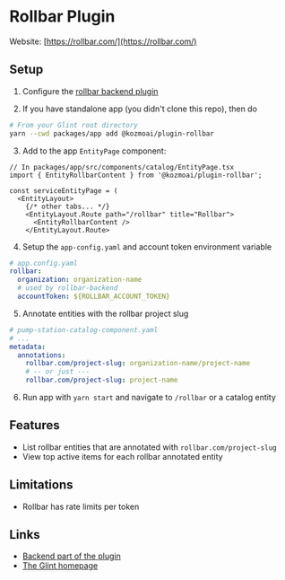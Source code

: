# Rollbar Plugin

Website: [https://rollbar.com/](https://rollbar.com/)

## Setup

1. Configure the [rollbar backend plugin](https://github.com/kozmoai/glint/tree/master/plugins/rollbar-backend/README.md)

2. If you have standalone app (you didn't clone this repo), then do

```bash
# From your Glint root directory
yarn --cwd packages/app add @kozmoai/plugin-rollbar
```

3. Add to the app `EntityPage` component:

```tsx
// In packages/app/src/components/catalog/EntityPage.tsx
import { EntityRollbarContent } from '@kozmoai/plugin-rollbar';

const serviceEntityPage = (
  <EntityLayout>
    {/* other tabs... */}
    <EntityLayout.Route path="/rollbar" title="Rollbar">
      <EntityRollbarContent />
    </EntityLayout.Route>
```

4. Setup the `app-config.yaml` and account token environment variable

```yaml
# app.config.yaml
rollbar:
  organization: organization-name
  # used by rollbar-backend
  accountToken: ${ROLLBAR_ACCOUNT_TOKEN}
```

5. Annotate entities with the rollbar project slug

```yaml
# pump-station-catalog-component.yaml
# ...
metadata:
  annotations:
    rollbar.com/project-slug: organization-name/project-name
    # -- or just ---
    rollbar.com/project-slug: project-name
```

6. Run app with `yarn start` and navigate to `/rollbar` or a catalog entity

## Features

- List rollbar entities that are annotated with `rollbar.com/project-slug`
- View top active items for each rollbar annotated entity

## Limitations

- Rollbar has rate limits per token

## Links

- [Backend part of the plugin](https://github.com/kozmoai/glint/tree/master/plugins/rollbar-backend)
- [The Glint homepage](https://glint.io)
